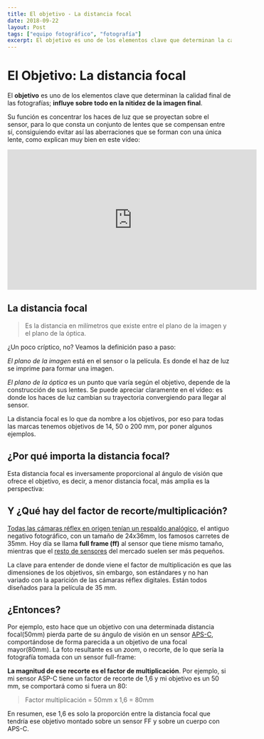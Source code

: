 ```yaml
---
title: El objetivo - La distancia focal
date: 2018-09-22
layout: Post
tags: ["equipo fotográfico", "fotografía"]
excerpt: El objetivo es uno de los elementos clave que determinan la calidad final de las fotografías; influye sobre todo en la nitidez de la imagen final. Los objetivos se nombran en base a su distancia focal (35mm, 50mm, 80mm... etc), y ésta tiene una relación directa con la perspectiva que se aprecia al usarlos. Explico también que tiene que ver el factor de recorte en todo esto y como calcularlo.
---
```


# El Objetivo: La distancia focal

El **objetivo** es uno de los elementos clave que determinan la calidad final de las fotografías; **influye sobre todo en la nitidez de la imagen final**.

Su función es concentrar los haces de luz que se proyectan sobre el sensor, para lo que consta un conjunto de lentes que se compensan entre sí, consiguiendo evitar así las aberraciones que se forman con una única lente, como explican muy bien en este vídeo:

<iframe width="560" height="315" src="https://www.youtube.com/embed/EL9J3Km6wxI" frameborder="0" allow="accelerometer; autoplay; encrypted-media; gyroscope; picture-in-picture" allowfullscreen></iframe>

## La distancia focal

<blockquote> Es la distancia en milímetros que existe entre el plano de la imagen y el plano de la óptica.</blockquote>

¿Un poco críptico, no? Veamos la definición paso a paso:

_El plano de la imagen_ está en el sensor o la película. Es donde el haz de luz se imprime para formar una imagen.

_El plano de la óptica_ es un punto que varía según el objetivo, depende de la construcción de sus lentes. Se puede apreciar claramente en el vídeo: es donde los haces de luz cambian su trayectoria convergiendo para llegar al sensor.

La distancia focal es lo que da nombre a los objetivos, por eso para todas las marcas tenemos objetivos de 14, 50 o 200 mm, por poner algunos ejemplos.

## ¿Por qué importa la distancia focal?

<Photo name="distancia_focal_perspectiva.png" :breakpoints="['sm','md']" alt="Diagrama que ilustra las diferentes perspectivas de cada objetivo zsewgún su distancia focal" />

Esta distancia focal es inversamente proporcional al ángulo de visión que ofrece el objetivo, es decir, a menor distancia focal, más amplia es la perspectiva:

## Y ¿Qué hay del factor de recorte/multiplicación?

[Todas las cámaras réflex en origen tenían un respaldo analógico](https://www.anabelbarrio.com/2009/05/el-sensor-de-las-camaras-digitales/), el antiguo negativo fotográfico, con un tamaño de 24x36mm, los famosos carretes de 35mm. Hoy día se llama **full frame (ff)** al sensor que tiene mismo tamaño, mientras que el [resto de sensores](https://es.wikipedia.org/wiki/Formato_del_sensor_de_imagen) del mercado suelen ser más pequeños.

La clave para entender de donde viene el factor de multiplicación es que las dimensiones de los objetivos, sin embargo, son estándares y no han variado con la aparición de las cámaras réflex digitales. Están todos diseñados para la película de 35 mm.

## ¿Entonces?

Por ejemplo, esto hace que un objetivo con una determinada distancia focal(50mm) pierda parte de su ángulo de visión en un sensor [APS-C](https://www.anabelbarrio.com/2009/05/el-sensor-de-las-camaras-digitales/), comportándose de forma parecida a un objetivo de una focal mayor(80mm). La foto resultante es un _zoom_, o recorte, de lo que sería la fotografía tomada con un sensor full-frame:

<Photo name="comparativa-sensor-aspc-ff.jpg" alt="Comparativa del encuadre de una fotografía tomada con el mismo objetivo en un sensor full frame frente a y uno aps-c" />

**La magnitud de ese recorte es el factor de multiplicación**. Por ejemplo, si mi sensor ASP-C tiene un factor de recorte de 1,6 y mi objetivo es un 50 mm, se comportará como si fuera un 80:

<blockquote>Factor multiplicación = 50mm x 1,6 = 80mm</blockquote>

En resumen, ese 1,6 es solo la proporción entre la distancia focal que tendría ese objetivo montado sobre un sensor FF y sobre un cuerpo con APS-C.
